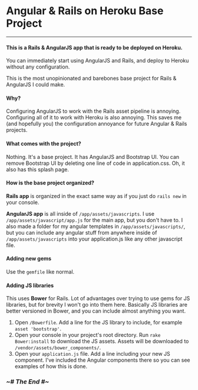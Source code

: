 # Angular & Rails on Heroku Base Project
----
#### This is a Rails & AngularJS app that is ready to be deployed on Heroku. 
You can immediately start using AngularJS and Rails, and deploy to Heroku without any configuration.

This is the most unopinionated and barebones base project for Rails & AngularJS I could make.

#### Why?
Configuring AngularJS to work with the Rails asset pipeline is annoying. Configuring all of it to work with Heroku is also annoying. This saves me (and hopefully you) the configuration annoyance for future Angular & Rails projects.

#### What comes with the project?
Nothing. It's a base project. It has AngularJS and Bootstrap UI. You can remove Bootstrap UI by deleting one line of code in application.css. Oh, it also has this splash page.

#### How is the base project organized?
**Rails app** is organized in the exact same way as if you just do `rails new` in your console.

**AngularJS app** is all inside of `/app/assets/javascripts`. I use `/app/assets/javascript/app.js` for the main app, but you don't have to. I also made a folder for my angular templates in `/app/assets/javascripts/`, but you can include any angular stuff from anywhere inside of `/app/assets/javascripts` into your application.js like any other javascript file. 

#### Adding new gems
Use the `gemfile` like normal.

#### Adding JS libraries
This uses **Bower** for Rails. Lot of advantages over trying to use gems for JS libraries, but for brevity I won't go into them here. Basically JS libraries are better versioned in Bower, and you can include almost anything you want.

1. Open `/Bowerfile`. Add a line for the JS library to include, for example `asset 'bootstrap'`.
2. Open your console in your project's root directory. Run `rake Bower:install` to download the JS assets. Assets will be downloaded to `/vendor/assets/bower_components/`.
3. Open your `application.js` file. Add a line including your new JS component. I've included the Angular components there so you can see examples of how this is done.

### ~*# The End #*~
